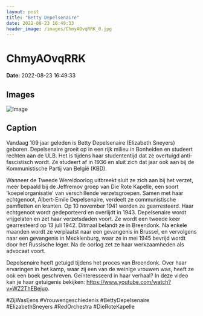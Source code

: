 ```yaml
---
layout: post
title: "Betty Depelsenaire"
date: 2022-08-23 16:49:33
header_image: /images/ChmyAOvqRRK_0.jpg
---
```


# ChmyAOvqRRK

**Date:** 2022-08-23 16:49:33

## Images

![Image](/zij.was.eens/images/ChmyAOvqRRK_0.jpg)

## Caption

Vandaag 109 jaar geleden is Betty Depelsenaire (Elizabeth Sneyers) geboren. Depelsenaire groeit op in een rijk milieu in Bonheiden en studeert rechten aan de ULB. Het is tijdens haar studententijd dat ze overtuigd anti-fascistisch wordt. Ze studeert af in 1936 en sluit zich dat jaar ook aan bij de Kommunistische Partij van België (KBD).

Wanneer de Tweede Wereldoorlog uitbreekt sluit ze zich aan bij het verzet, meer bepaald bij de Jeffremov groep van Die Rote Kapelle, een soort 'koepelorganisatie' van verschillende verzetsgroepen. Samen met haar echtgenoot, Albert-Emile Depelsenaire, verdeelt ze communistische pamfletten en kranten. Op 10 november 1941 worden ze gearresteerd. Haar echtgenoot wordt gedeporteerd en overlijdt in 1943. Depelsenaire wordt vrijgelaten en zet haar verzetsdaden voort. Ze wordt een tweede keer gearresteerd op 13 juli 1942. Ditmaal belandt ze in Breendonk. Na enkele maanden wordt ze verplaatst naar een gevangenis in Brussel, en vervolgens naar een gevangenis in Mecklenburg, waar ze in mei 1945 bevrijd wordt door het Russische leger. Na de oorlog zet ze haar werkzaamheden als advocaat voort.

Depelsenaire heeft getuigd tijdens het proces van Breendonk. Over haar ervaringen in het kamp, waar zij een van de weinige vrouwen was, heeft ze ook een boek geschreven. Geïnteresseerd in haar verhaal? In deze video kan je haar getuigenis bekijken: https://www.youtube.com/watch?v=WZ2ThEBejuo. 

#ZijWasEens #Vrouwengeschiedenis #BettyDepelsenaire #ElizabethSneyers #RedOrchestra #DieRoteKapelle

